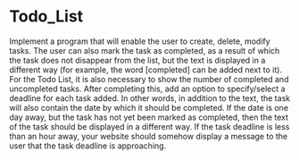 # Todo_List

Implement a program that will enable the user to create, delete, modify tasks. 
The user can also mark the task as completed, as a result of which the task does not disappear from the list, 
but the text is displayed in a different way (for example, the word [completed] can be added next to it). 
For the Todo List, it is also necessary to show the number of completed and uncompleted tasks.
    After completing this, add an option to specify/select a deadline for each task added. In other words,
in addition to the text, the task will also contain the date by which it should be completed. 
If the date is one day away, but the task has not yet been marked as completed, 
then the text of the task should be displayed in a different way. 
If the task deadline is less than an hour away, your website should somehow display a message 
to the user that the task deadline is approaching.
